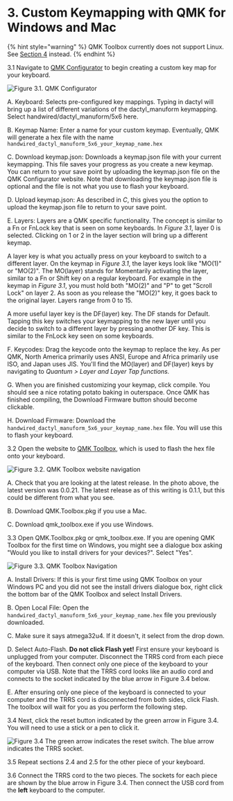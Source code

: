 # 3. Custom Keymapping with QMK for Windows and Mac

{% hint style="warning" %}
QMK Toolbox currently does not support Linux. See [Section 4](1.-custom-key-mapping-with-qmk-with-cli.md) instead.
{% endhint %}



3.1 Navigate to  [QMK Configurator](https://config.qmk.fm/#/handwired/dactyl\_manuform/5x6/LAYOUT\_5x6) to begin creating a custom key map for your keyboard.

![Figure 3.1. QMK Configurator](.gitbook/assets/qmkconfigurator\_0.png)

A. Keyboard: Selects pre-configured key mappings. Typing in dactyl will bring up a list of different variations of the dactyl\_manuform keymapping. Select handwired/dactyl\_manuform/5x6 here.

B. Keymap Name: Enter a name for your custom keymap. Eventually, QMK will generate a hex file with the name `handwired_dactyl_manuform_5x6_your_keymap_name.hex`

C. Download keymap.json: Downloads a keymap.json file with your current keymapping. This file saves your progress as you create a new keymap. You can return to your save point by uploading the keymap.json file on the QMK Configurator website. Note that downloading the keymap.json file is optional and the file is not what you use to flash your keyboard.

D. Upload keymap.json: As described in _C_, this gives you the option to upload the keymap.json file to return to your save point.

E. Layers: Layers are a QMK specific functionality. The concept is similar to a Fn or FnLock key that is seen on some keyboards. In _Figure 3.1_, layer 0 is selected. Clicking on 1 or 2 in the layer section will bring up a different keymap.&#x20;

A layer key is what you actually press on your keyboard to switch to a different layer. On the keymap in _Figure 3.1_, the layer keys look like "MO(1)" or "MO(2)". The MO(layer) stands for Momentarily activating the layer, similar to a Fn or Shift key on a regular keyboard. For example in the keymap in _Figure 3.1_, you must hold both "MO(2)" and "P" to get "Scroll Lock" on layer 2. As soon as you release the "MO(2)" key, it goes back to the original layer. Layers range from 0 to 15.&#x20;

A more useful layer key is the DF(layer) key. The DF stands for Default. Tapping this key switches your keymapping to the new layer until you decide to switch to a different layer by pressing another DF key. This is similar to the FnLock key seen on some keyboards.

F. Keycodes: Drag the keycode onto the keymap to replace the key. As per QMK, North America primarily uses ANSI, Europe and Africa primarily use ISO, and Japan uses JIS. You'll find the MO(layer) and DF(layer) keys by navigating to _Quantum > Layer_ _and Layer Tap functions._

G. When you are finished customizing your keymap, click compile. You should see a nice rotating potato baking in outerspace. Once QMK has finished compiling, the Download Firmware button should become clickable.

H. Download Firmware: Download the `handwired_dactyl_manuform_5x6_your_keymap_name.hex` file. You will use this to flash your keyboard.



3.2 Open the website to [QMK Toolbox](https://github.com/qmk/qmk\_toolbox/releases), which is used to flash the hex file onto your keyboard.

![Figure 3.2. QMK Toolbox website navigation](.gitbook/assets/qmktoolbox\_0.png)

A. Check that you are looking at the latest release. In the photo above, the latest version was 0.0.21. The latest release as of this writing is 0.1.1, but this could be different from what you see.

B. Download QMK.Toolbox.pkg if you use a Mac.

C. Download qmk\_toolbox.exe if you use Windows.



3.3 Open QMK.Toolbox.pkg or qmk\_toolbox.exe. If you are opening QMK Toolbox for the first time on Windows, you might see a dialogue box asking "Would you like to install drivers for your devices?". Select "Yes".

![Figure 3.3. QMK Toolbox Navigation](.gitbook/assets/qmktoolbox\_open.png)

A.  Install Drivers: If this is your first time using QMK Toolbox on your Windows PC and you did not see the install drivers dialogue box, right click the bottom bar of the QMK Toolbox and select Install Drivers.

B. Open Local File: Open the `handwired_dactyl_manuform_5x6_your_keymap_name.hex` file you previously downloaded.

C. Make sure it says atmega32u4. If it doesn't, it select from the drop down.

D. Select Auto-Flash. **Do not click Flash yet!** First ensure your keyboard is unplugged from your computer. Disconnect the TRRS cord from each piece of the keyboard. Then connect only one piece of the keyboard to your computer via USB. Note that the TRRS cord looks like an audio cord and connects to the socket indicated by the blue arrow in Figure 3.4 below.

E. After ensuring only one piece of the keyboard is connected to your computer and the TRRS cord is disconnected from both sides, click Flash. The toolbox will wait for you as you perform the following step.



3.4 Next, click the reset button indicated by the green arrow in Figure 3.4. You will need to use a stick or a pen to click it.

![Figure 3.4 The green arrow indicates the reset switch. The blue arrow indicates the TRRS socket.](.gitbook/assets/taikorobotics\_ergonomic\_split\_mechanical\_curvilinear\_keyboard\_with\_audio\_socket.jpg)



3.5 Repeat sections 2.4 and 2.5 for the other piece of your keyboard.

3.6 Connect the TRRS cord to the two pieces. The sockets for each piece are shown by the blue arrow in Figure 3.4. Then connect the USB cord from the **left** keyboard to the computer.

